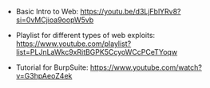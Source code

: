 - Basic Intro to Web: https://youtu.be/d3LjFblYRv8?si=0vMCjioa9oopW5vb

- Playlist for different types of web exploits: https://www.youtube.com/playlist?list=PLJnLaWkc9xRitBGPK5CcyoWCcPCeTYoqw

- Tutorial for BurpSuite: https://www.youtube.com/watch?v=G3hpAeoZ4ek
